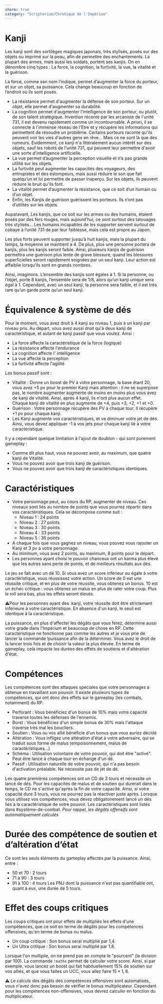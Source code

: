 ```yaml
---
share: true
category: "Scriptorium/Chronique de l'Impérium"
---
```


# Kanji

Les kanji sont des sortilèges magiques japonais, très stylisés, posés sur des objets ou imprimé sur la peau, afin de permettre des enchantements. La plupart des armes, mais aussi les soldats, portent ses kanjis.
On en dénombre cinq types : La force, la cognition, la furtivité, la vue, la vitalité et la guérison.

La force, comme son nom l’indique, permet d’augmenter la force du porteur, et sur un objet, sa puissance. Cela change beaucoup en fonction de l’endroit où ils sont posés.
- La résistance permet d'augmenter la défense de son porteur. Sur un objet, elle permet d'augmenter sa durabilité.
- La cognition permet d'augmenter l'intelligence de son porteur, ou plutôt, de son talent stratégique. Invention récente par les arcaniste de l'unité 731, il est devenu rapidement comme un incontournable. A priori, il se connecte à l'immense réseau de l'Etre et y récupère les informations qui permettent de résoudre un problème. Certains porteurs raconte qu'ils peuvent voir les vies d'autres gens en rêve… Mais ce ne sont là que des rumeurs. Evidemment, ce kanji n'a littéralement aucun intérêt sur des objets, sauf les robots de l'unité 731, qui peuvent leur permettre d'avoir une sorte d'intelligence artificielle.
- La vue permet d’augmenter la perception visuelle et n’a pas grande utilité sur les objets.
- La furtivité peut augmenter les capacités des voyageurs, des entropistes et des estompeurs, mais aussi réduire le son que fait quelqu’un et lui permettre de passer inaperçu. Sur les objets, ils peuvent réduire le bruit qu'ils font.
- La vitalité permet d’augmenter la résistance, que ce soit d’un humain ou d’un objet.
- Enfin, les Kanjis de guérison guérissent les porteurs. Ils n’ont pas d’utilités sur les objets.

Auparavant, Les kanjis, que ce soit sur les armes ou des humains, étaient posés par des fers rouges, mais aujourd'hui, ce sont surtout des tatouages très stylisés… Les humains incapables de les supporter servent surtout de cobaye à l’unité 731 de par leur faiblesse, mais cela est propre au Japon.

Les plus forts peuvent supporter jusqu’à huit kanjis, mais la plupart du temps, la moyenne se maintient à 4. De plus, plus une personne portera de kanjis, plus les kanjis seront faible. Ainsi, plusieurs kanjis de guérison permettra une guérison plus lente de grave blessure, quand les blessures superficielles seront rapidement soignées par un seul kanji. Leur action est affaiblie lorsqu’ils sont en grands nombres.

Ainsi, imaginons. L’ensemble des kanjis sont égales à 1. Si la personne, ou l’objet, porte 8 kanjis, l’ensemble sera de 1/8, alors qu’un kanji unique sera égal à 1. Cependant, avec un seul kanji, la personne sera faible, et il est très rare qu’un garde porte qu’un seul kanji.

# Équivalence & système de dés

Pour le moment, vous avez droit à 4 kanji au niveau 1, puis à un kanji par niveau pris. Au départ, vous avez aussi droit qu'à deux kanji de caractéristique, et autant de kanji passif que vous voulez. 
Ainsi :
- La force affecte la caractéristique de la force (logique)
- La résistance affecte l'endurance
- La cognition affecte l' intelligence
- La vue affecte la perception
- La furtivité affecte l'agilité

Les bonus passif sont :
- Vitalité : Donne un boost de PV à votre personnage, la base étant 20, vous avez +5 pv pour le premier Kanji mais attention : il ne se superpose pas, le nombre augmenter augmente de moins en moins plus vous avez de kanji de vitalité. Ainsi, après 4 kanji, ils n'ont plus aucun effet. Chaque kanji de vitalité en plus augmente de +4, puis +3, +2, +1 et +0.
- Guérison : Votre personnage récupère des PV à chaque tour. Il récupère +1 pv pour chaque kanji.
- Les Kanji augmente vos caractéristiques, et va diminuer votre jet de dés. Ainsi, vous devez appliquer -1 à vos jets pour chaque kanji lié à votre caractéristique.

Il y a cependant quelque limitation à l'ajout de doublon - qui sont purement gameplay :
- Comme dit plus haut, vous ne pouvez avoir, au maximum, que quatre kanji de Vitalité.
- Vous ne pouvez avoir que trois kanji de guérison.
- Vous ne pouvez avoir que trois kanji de caractéristiques identiques.

# Caractéristiques

- Votre personnage peut, au cours du RP, augmenter de niveau. Ces niveaux sont liés au nombre de points que vous pourrez répartir dans vos caractéristiques. Cela se décompose comme suit :
	- Niveau 1 : 24 points
	- Niveau 2 : 27 points
	- Niveau 3 : 30 points
	- Niveau 4 : 33 points
	- Niveau 5 : 36 points
- A chaque fois que vous gagnez un niveau, vous pouvez vous rajouter un Kanji et 3 pv à votre personnage.
- Au minimum, vous avez 2 points, au maximum, 8 points pour le départ.
- Les personnes ayant choisi le pouvoir chanceux ont un karma plus élevé que les autres sans perte de points, et de meilleurs résultats aux dés.

Le jeu se fait avec un dé 10. Si vous avez un score inférieur ou égale à votre caractéristique, vous réussissez votre action. Un score de 0 est une réussite critique, et en plus de votre réussite, vous obtenez un bonus. 10 est un échec critique : vous obtenez un malus en plus de rater votre coup. Plus le roll sera bas, plus les effets seront élevés.

⚠️Pour les personnes ayant des  kanji, votre réussite doit être strictement inférieure à votre caractéristique. En absence d'un kanji, le seuil est identique à la caractéristique.

La puissance, en plus d'affecter les dégâts que vous ferez, détermine aussi votre grade dans l'Impérium et beaucoup de chose en RP. Cette caractéristique ne fonctionne pas comme les autres et je vous prie de lancer la commande !puissance afin de la déterminer. Vous avez le droit de la lancer trois fois et de choisir la valeur la plus élevée. En terme de gameplay, cela impacte les durées des effets de soutiens et d'altération d'état.

# Compétences

Les compétences sont des attaques spéciales que votre personnages a obtenue en travaillant son pouvoir. Il existe plusieurs types de compétences, qui ont donc des effets sur le gameplay (les combats, notamment) du RP.

- Perforant : Vous bénéficiez d'un bonus de 10% mais votre capacité traverse toutes les défenses de l'ennemis.
- Burst : Vous bénéficiez d'un simple bonus de 30% mais l'attaque traverse très mal les boucliers.
- Soutien : Vous ou vos allié bénéficie d'un bonus que vous auriez décidé
- Altération : Vous infligez une altération d'état à votre adversaire, qui se traduit sous forme de malus (empoisonnement, malus de caractéristiques…)
- Schéma : Utilisation volontaire de votre pouvoir, qui doit être "activé". Peut être lancé à chaque tour en échange d'un dé.
- Passif : Utilisation naturelle de votre pouvoir, qui n'a pas besoin d'activation préalable. Ne nécessite pas de jet de dé.

Les quatre premières compétences ont un CD de 3 tours et nécessite un lancé de dés. Pour les capacités de malus et de soutien qui durerait dans le temps, le CD ne s'active qu'après la fin de votre capacité. Ainsi, si votre capacité dure 3 tours, vous ne pourrez pas la réactiver juste après.
Lorsque vous utilisez vos compétences, vous devez obligatoirement lancé un dés liés à la caractéristique de votre pouvoir. Les caractéristiques sont listés dans \#système-de-combat.
*Pour rappel, les dégâts offensifs sont automatiquement calculés*

# Durée des compétence de soutien et d’altération d’état

Ce sont les seuls éléments du gameplay affectés par la puissance. Ainsi, entre :
- 50 et 70 : 2 tours
- 71 à 90 : 3 tours
- 91 à 100 : 4 tours
Les PNJ dont la puissance n'est pas quantifiable ont, quant à eux, une durée de 5 tours.

# Effet des coups critiques

  Les coups critiques ont pour effets de multipliés les effets d'une compétences, que ce soit en terme de dégâts pour les compétences offensives, qu'en terme de bonus ou malus. 
- Un coup critique : Son bonus serai multiplié par 1,4.
- Un Ultra critique : Son bonus serai multiplié par 1.8.

Lorsque l'on multiplie, on ne prend pas en compte le "pourcent" (la division par 100).
La commande `!maths` permet de calculer votre score. Ainsi, si par exemple, vous lancez un boost qui fait habituellement 15% de soutien sur vos alliés, et que vous faites un UCC, vous allez faire $15*1,8$.

⚠️ Le calculs des dégâts des compétences offensives sont automatisés, vous n'avez donc pas besoin de vérifier le bonus multiplicateur. Cependant pour les compétences non-offensives, vous devrez calculer en fonction du multiplicateur.

